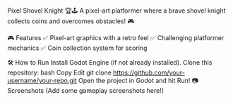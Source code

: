 Pixel Shovel Knight 🏆🕹️
A pixel-art platformer where a brave shovel knight collects coins and overcomes obstacles! 🎮

🎮 Features
✅ Pixel-art graphics with a retro feel
✅ Challenging platformer mechanics
✅ Coin collection system for scoring

🛠 How to Run
Install Godot Engine (if not already installed).
Clone this repository:
bash
Copy
Edit
git clone https://github.com/your-username/your-repo.git
Open the project in Godot and hit Run!
📷 Screenshots
(Add some gameplay screenshots here!)
